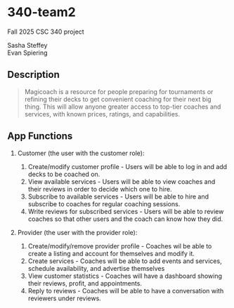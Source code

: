 # 340-team2
Fall 2025 CSC 340 project

Sasha Steffey  
Evan Spiering

## Description 
> Magicoach is a resource for people preparing for tournaments or refining their decks to get convenient coaching for their next big thing.
> This will allow anyone greater access to top-tier coaches and services, with known prices, ratings, and capabilities.

## App Functions
1. Customer (the user with the customer role):
    1. Create/modify customer profile - Users will be able to log in and add decks to be coached on.
    2. View available services - Users will be able to view coaches and their reviews in order to decide which one to hire.
    3. Subscribe to available services - Users will be able to hire and subscribe to coaches for regular coaching sessions.
    4. Write reviews for subscribed services - Users will be able to review coaches so that other users and the coach can know how they did.

2. Provider (the user with the provider role):
    1. Create/modify/remove provider profile - Coaches wil be able to create a listing and account for themselves and modify it.
    2. Create services - Coaches will be able to add events and services, schedule availability, and advertise themselves
    3. View customer statistics - Coaches will have a dashboard showing their reviews, profit, and appointments.
    4. Reply to reviews - Coaches will be able to have a conversation with reviewers under reviews.